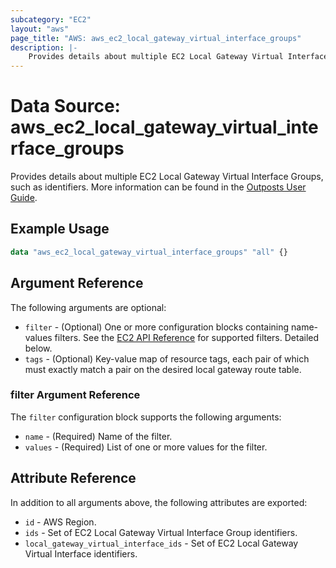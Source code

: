 ```yaml
---
subcategory: "EC2"
layout: "aws"
page_title: "AWS: aws_ec2_local_gateway_virtual_interface_groups"
description: |-
    Provides details about multiple EC2 Local Gateway Virtual Interface Groups
---
```


# Data Source: aws_ec2_local_gateway_virtual_interface_groups

Provides details about multiple EC2 Local Gateway Virtual Interface Groups, such as identifiers. More information can be found in the [Outposts User Guide](https://docs.aws.amazon.com/outposts/latest/userguide/outposts-networking-components.html#routing).

## Example Usage

```terraform
data "aws_ec2_local_gateway_virtual_interface_groups" "all" {}
```

## Argument Reference

The following arguments are optional:

* `filter` - (Optional) One or more configuration blocks containing name-values filters. See the [EC2 API Reference](https://docs.aws.amazon.com/AWSEC2/latest/APIReference/API_DescribeLocalGatewayVirtualInterfaceGroups.html) for supported filters. Detailed below.
* `tags` - (Optional) Key-value map of resource tags, each pair of which must exactly match a pair on the desired local gateway route table.

### filter Argument Reference

The `filter` configuration block supports the following arguments:

* `name` - (Required) Name of the filter.
* `values` - (Required) List of one or more values for the filter.

## Attribute Reference

In addition to all arguments above, the following attributes are exported:

* `id` - AWS Region.
* `ids` - Set of EC2 Local Gateway Virtual Interface Group identifiers.
* `local_gateway_virtual_interface_ids` - Set of EC2 Local Gateway Virtual Interface identifiers.
